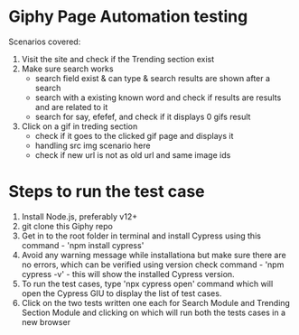 # Giphy Page Automation testing
Scenarios covered:
1. Visit the site and check if the Trending section exist
2. Make sure search works
	- search field exist & can type & search results are shown after a search
	- search with a existing known word and check if results are results and are related to it
	- search for say, efefef, and check if it displays 0 gifs result
3. Click on a gif in treding section 
	- check if it goes to the clicked gif page and displays it
	- handling src img scenario here
	- check if new url is not as old url and same image ids

# Steps to run the test case
1. Install Node.js, preferably v12+
2. git clone this Giphy repo 
3. Get in to the root folder in terminal and install Cypress using this command - 'npm install cypress'
4. Avoid any warning message while installationa but make sure there are no errors, which can be verified using version check command - 'npm cypress -v' - this will show the installed Cypress version.
5. To run the test cases, type 'npx cypress open' command which will open the Cypress GIU to display the list of test cases.
6. Click on the two tests written one each for Search Module and Trending Section Module and clicking on which will run both the tests cases in a new browser
